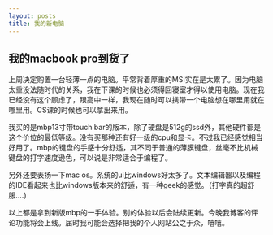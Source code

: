 ```yaml
---
layout: posts
title: 我的新电脑
---
```

## 我的macbook pro到货了

上周决定购置一台轻薄一点的电脑。平常背着厚重的MSI实在是太累了。因为电脑太重没法随时代的关系，我在下课的时候也必须得回寝室才得以使用电脑。现在我已经没有这个顾虑了，跟高中一样，我现在随时可以携带一个电脑想在哪里用就在哪里用。CS课的时候也可以拿出来用。

我买的是mbp13寸带touch bar的版本，除了硬盘是512g的ssd外，其他硬件都是这个价位的最低等级。没有买那种还有好一级的cpu和显卡。不过我已经感觉相当好用了。mbp的键盘的手感十分舒适，其不同于普通的薄膜键盘，丝毫不比机械键盘的打字速度逊色，可以说是非常适合于编程了。

另外还要表扬一下mac os。系统的ui比windows好太多了。文本编辑器以及编程的IDE看起来也比windows版本来的舒适，有一种geek的感觉。（打字真的超舒服....)

以上都是拿到新版mbp的一手体验。别的体验以后会陆续更新。今晚我博客的评论功能将会上线。届时我可能会选择把我的个人网站公之于众，嘻嘻。
